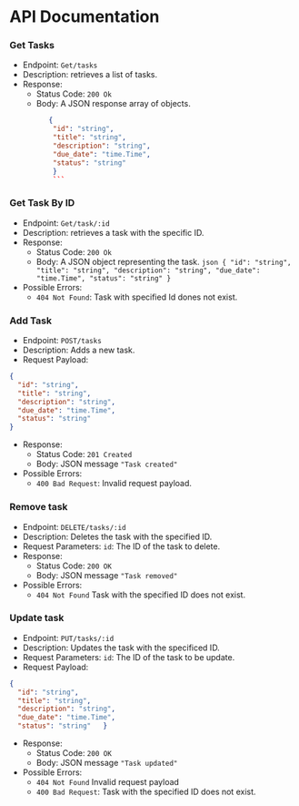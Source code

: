 # API Documentation

### Get Tasks

  * Endpoint: `Get/tasks`
  * Description: retrieves a list of tasks.
  * Response:
    - Status Code: `200 Ok`
    - Body: A JSON response array of objects.
        ```json
           {
            "id": "string",
            "title": "string",
            "description": "string",
            "due_date": "time.Time",
            "status": "string"
            }
            ```

### Get Task By ID

  * Endpoint: `Get/task/:id`
  * Description: retrieves a task with the specific ID.
  * Response:
    - Status Code: `200 Ok`
    - Body: A JSON object representing the task.
           ```json
           {
            "id": "string",
            "title": "string",
            "description": "string",
            "due_date": "time.Time",
            "status": "string"
            }
            ```       
  * Possible Errors: 
    - `404 Not Found`: Task with specified Id dones not exist.

### Add Task 

  * Endpoint: `POST/tasks`
  * Description: Adds a new task.
  * Request Payload:
  ```json
  {
    "id": "string",
    "title": "string",
    "description": "string",
    "due_date": "time.Time",
    "status": "string"
  }
  ```
  * Response:
    - Status Code: `201 Created`
    - Body: JSON message `"Task created"`
  * Possible Errors: 
    - `400 Bad Request`: Invalid request payload.

### Remove task

  * Endpoint: `DELETE/tasks/:id`
  * Description: Deletes the task with the specified ID.
  * Request Parameters:
  `id`: The ID of the task to delete.
  * Response:
    - Status Code: `200 OK`
    - Body: JSON message `"Task removed"`
  * Possible Errors: 
    - `404 Not Found` Task with the specified ID does not exist.

### Update task

  * Endpoint: `PUT/tasks/:id`
  * Description: Updates the task with the specificed ID.
  * Request Parameters:
  `id`: The ID of the task to be update.
  * Request Payload:
  ```json
  {
    "id": "string", 
    "title": "string", 
    "description": "string", 
    "due_date": "time.Time", 
    "status": "string"   }
  ```
  * Response:
    - Status Code: `200 OK`
    - Body: JSON message `"Task updated"`
  * Possible Errors: 
    - `404 Not Found` Invalid request payload
    - `400 Bad Request`: Task with the specified ID does not exist.